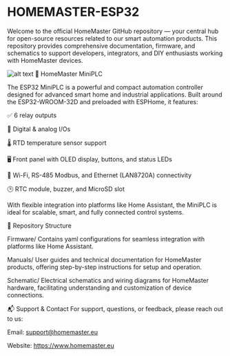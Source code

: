 # HOMEMASTER-ESP32

Welcome to the official HomeMaster GitHub repository — your central hub for open-source resources related to our smart automation products. This repository provides comprehensive documentation, firmware, and schematics to support developers, integrators, and DIY enthusiasts working with HomeMaster devices.

![alt text]([[https://github.com/isystemsautomation/HOMEMASTER/MiniPLC/Images/MiniPLC.png](https://github.com/isystemsautomation/HOMEMASTER/blob/main/MiniPLC/Images/MiniPLC.png?raw=true)](https://github.com/isystemsautomation/HOMEMASTER/blob/main/MiniPLC/Images/MiniPLC%201.png?raw=true) "Logo Title Text 1")
🧠 HomeMaster MiniPLC

The ESP32 MiniPLC is a powerful and compact automation controller designed for advanced smart home and industrial applications. Built around the ESP32-WROOM-32D and preloaded with ESPHome, it features:

✅ 6 relay outputs

🔌 Digital & analog I/Os

🌡 RTD temperature sensor support

🖥 Front panel with OLED display, buttons, and status LEDs

📶 Wi-Fi, RS-485 Modbus, and Ethernet (LAN8720A) connectivity

🕒 RTC module, buzzer, and MicroSD slot

With flexible integration into platforms like Home Assistant, the MiniPLC is ideal for scalable, smart, and fully connected control systems.


📂 Repository Structure​



Firmware/
Contains yaml configurations for seamless integration with platforms like Home Assistant.​

Manuals/
User guides and technical documentation for HomeMaster products, offering step-by-step instructions for setup and operation.​

Schematic/
Electrical schematics and wiring diagrams for HomeMaster hardware, facilitating understanding and customization of device connections.



📬 Support & Contact
For support, questions, or feedback, please reach out to us:

Email: support@homemaster.eu

Website: https://www.homemaster.eu
